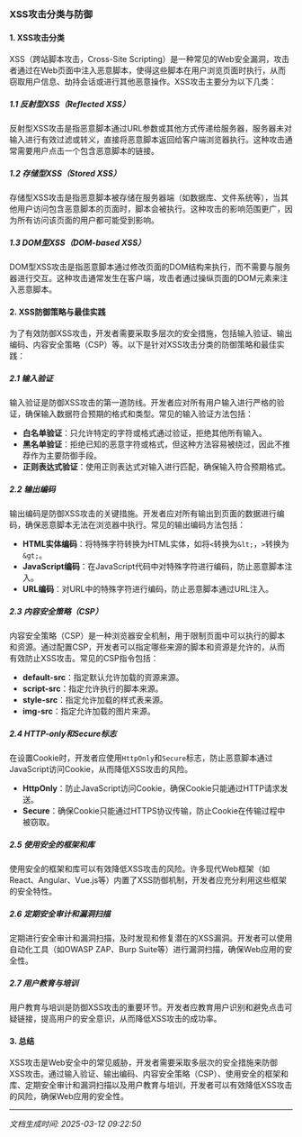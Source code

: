 ### XSS攻击分类与防御

#### 1. XSS攻击分类

XSS（跨站脚本攻击，Cross-Site Scripting）是一种常见的Web安全漏洞，攻击者通过在Web页面中注入恶意脚本，使得这些脚本在用户浏览页面时执行，从而窃取用户信息、劫持会话或进行其他恶意操作。XSS攻击主要分为以下几类：

##### 1.1 反射型XSS（Reflected XSS）
反射型XSS攻击是指恶意脚本通过URL参数或其他方式传递给服务器，服务器未对输入进行有效过滤或转义，直接将恶意脚本返回给客户端浏览器执行。这种攻击通常需要用户点击一个包含恶意脚本的链接。

##### 1.2 存储型XSS（Stored XSS）
存储型XSS攻击是指恶意脚本被存储在服务器端（如数据库、文件系统等），当其他用户访问包含恶意脚本的页面时，脚本会被执行。这种攻击的影响范围更广，因为所有访问该页面的用户都可能受到影响。

##### 1.3 DOM型XSS（DOM-based XSS）
DOM型XSS攻击是指恶意脚本通过修改页面的DOM结构来执行，而不需要与服务器进行交互。这种攻击通常发生在客户端，攻击者通过操纵页面的DOM元素来注入恶意脚本。

#### 2. XSS防御策略与最佳实践

为了有效防御XSS攻击，开发者需要采取多层次的安全措施，包括输入验证、输出编码、内容安全策略（CSP）等。以下是针对XSS攻击分类的防御策略和最佳实践：

##### 2.1 输入验证
输入验证是防御XSS攻击的第一道防线。开发者应对所有用户输入进行严格的验证，确保输入数据符合预期的格式和类型。常见的输入验证方法包括：

- **白名单验证**：只允许特定的字符或格式通过验证，拒绝其他所有输入。
- **黑名单验证**：拒绝已知的恶意字符或格式，但这种方法容易被绕过，因此不推荐作为主要防御手段。
- **正则表达式验证**：使用正则表达式对输入进行匹配，确保输入符合预期格式。

##### 2.2 输出编码
输出编码是防御XSS攻击的关键措施。开发者应对所有输出到页面的数据进行编码，确保恶意脚本无法在浏览器中执行。常见的输出编码方法包括：

- **HTML实体编码**：将特殊字符转换为HTML实体，如将`<`转换为`&lt;`，`>`转换为`&gt;`。
- **JavaScript编码**：在JavaScript代码中对特殊字符进行编码，防止恶意脚本注入。
- **URL编码**：对URL中的特殊字符进行编码，防止恶意脚本通过URL注入。

##### 2.3 内容安全策略（CSP）
内容安全策略（CSP）是一种浏览器安全机制，用于限制页面中可以执行的脚本和资源。通过配置CSP，开发者可以指定哪些来源的脚本和资源是允许的，从而有效防止XSS攻击。常见的CSP指令包括：

- **default-src**：指定默认允许加载的资源来源。
- **script-src**：指定允许执行的脚本来源。
- **style-src**：指定允许加载的样式表来源。
- **img-src**：指定允许加载的图片来源。

##### 2.4 HTTP-only和Secure标志
在设置Cookie时，开发者应使用`HttpOnly`和`Secure`标志，防止恶意脚本通过JavaScript访问Cookie，从而降低XSS攻击的风险。

- **HttpOnly**：防止JavaScript访问Cookie，确保Cookie只能通过HTTP请求发送。
- **Secure**：确保Cookie只能通过HTTPS协议传输，防止Cookie在传输过程中被窃取。

##### 2.5 使用安全的框架和库
使用安全的框架和库可以有效降低XSS攻击的风险。许多现代Web框架（如React、Angular、Vue.js等）内置了XSS防御机制，开发者应充分利用这些框架的安全特性。

##### 2.6 定期安全审计和漏洞扫描
定期进行安全审计和漏洞扫描，及时发现和修复潜在的XSS漏洞。开发者可以使用自动化工具（如OWASP ZAP、Burp Suite等）进行漏洞扫描，确保Web应用的安全性。

##### 2.7 用户教育与培训
用户教育与培训是防御XSS攻击的重要环节。开发者应教育用户识别和避免点击可疑链接，提高用户的安全意识，从而降低XSS攻击的成功率。

#### 3. 总结

XSS攻击是Web安全中的常见威胁，开发者需要采取多层次的安全措施来防御XSS攻击。通过输入验证、输出编码、内容安全策略（CSP）、使用安全的框架和库、定期安全审计和漏洞扫描以及用户教育与培训，开发者可以有效降低XSS攻击的风险，确保Web应用的安全性。

---

*文档生成时间: 2025-03-12 09:22:50*





















